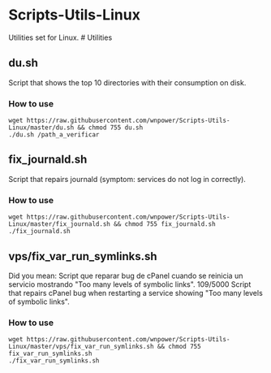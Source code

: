# Scripts-Utils-Linux
Utilities set for Linux. # Utilities
## du.sh
Script that shows the top 10 directories with their consumption on disk.
### How to use
	wget https://raw.githubusercontent.com/wnpower/Scripts-Utils-Linux/master/du.sh && chmod 755 du.sh
	./du.sh /path_a_verificar
	
## fix_journald.sh
Script that repairs journald (symptom: services do not log in correctly).
### How to use
	wget https://raw.githubusercontent.com/wnpower/Scripts-Utils-Linux/master/fix_journald.sh && chmod 755 fix_journald.sh
	./fix_journald.sh

## vps/fix_var_run_symlinks.sh
Did you mean: Script que reparar bug de cPanel cuando se reinicia un servicio mostrando "Too many levels of symbolic links".
109/5000
Script that repairs cPanel bug when restarting a service showing "Too many levels of symbolic links".
### How to use
	wget https://raw.githubusercontent.com/wnpower/Scripts-Utils-Linux/master/vps/fix_var_run_symlinks.sh && chmod 755 fix_var_run_symlinks.sh
	./fix_var_run_symlinks.sh
